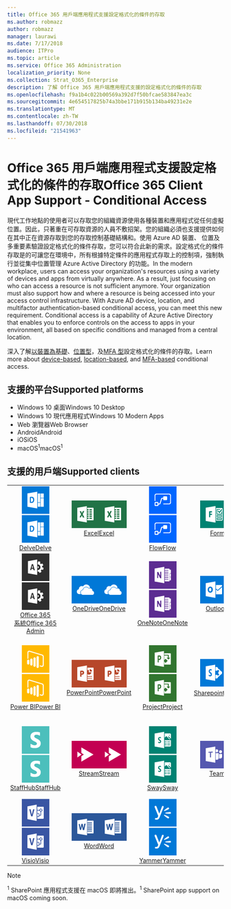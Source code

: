 ```yaml
---
title: Office 365 用戶端應用程式支援設定格式化的條件的存取
ms.author: robmazz
author: robmazz
manager: laurawi
ms.date: 7/17/2018
audience: ITPro
ms.topic: article
ms.service: Office 365 Administration
localization_priority: None
ms.collection: Strat_O365_Enterprise
description: 了解 Office 365 用戶端應用程式支援的設定格式化的條件的存取
ms.openlocfilehash: f9a1b4c022b00569a392d7f50bfcae583847ea3c
ms.sourcegitcommit: 4e654517825b74a3bbe171b915b134ba49231e2e
ms.translationtype: MT
ms.contentlocale: zh-TW
ms.lasthandoff: 07/30/2018
ms.locfileid: "21541963"
---
```

# <a name="office-365-client-app-support---conditional-access"></a><span data-ttu-id="38e4a-103">Office 365 用戶端應用程式支援設定格式化的條件的存取</span><span class="sxs-lookup"><span data-stu-id="38e4a-103">Office 365 Client App Support - Conditional Access</span></span>

<span data-ttu-id="38e4a-p101">現代工作地點的使用者可以存取您的組織資源使用各種裝置和應用程式從任何虛擬位置。因此，只著重在可存取資源的人員不敷招架。您的組織必須也支援提供如何在其中正在資源存取到您的存取控制基礎結構和。使用 Azure AD 裝置、 位置及多重要素驗證設定格式化的條件存取，您可以符合此新的需求。設定格式化的條件存取是的可讓您在環境中，所有根據特定條件的應用程式存取上的控制項，強制執行並從集中位置管理 Azure Active Directory 的功能。</span><span class="sxs-lookup"><span data-stu-id="38e4a-p101">In the modern workplace, users can access your organization's resources using a variety of devices and apps from virtually anywhere. As a result, just focusing on who can access a resource is not sufficient anymore. Your organization must also support how and where a resource is being accessed into your access control infrastructure. With Azure AD device, location, and multifactor authentication-based conditional access, you can meet this new requirement. Conditional access is a capability of Azure Active Directory that enables you to enforce controls on the access to apps in your environment, all based on specific conditions and managed from a central location.</span></span> 

<span data-ttu-id="38e4a-109">深入了解[以裝置為基礎](https://docs.microsoft.com/azure/active-directory/active-directory-conditional-access-policy-connected-applications)、[位置型](https://docs.microsoft.com/azure/active-directory/active-directory-conditional-access-locations)，及[MFA 型](https://docs.microsoft.com/azure/active-directory/active-directory-conditional-access-conditions#users-and-groups)設定格式化的條件的存取。</span><span class="sxs-lookup"><span data-stu-id="38e4a-109">Learn more about [device-based](https://docs.microsoft.com/azure/active-directory/active-directory-conditional-access-policy-connected-applications), [location-based](https://docs.microsoft.com/azure/active-directory/active-directory-conditional-access-locations), and [MFA-based](https://docs.microsoft.com/azure/active-directory/active-directory-conditional-access-conditions#users-and-groups) conditional access.</span></span>

## <a name="supported-platforms"></a><span data-ttu-id="38e4a-110">支援的平台</span><span class="sxs-lookup"><span data-stu-id="38e4a-110">Supported platforms</span></span>

 - <span data-ttu-id="38e4a-111">Windows 10 桌面</span><span class="sxs-lookup"><span data-stu-id="38e4a-111">Windows 10 Desktop</span></span>
 - <span data-ttu-id="38e4a-112">Windows 10 現代應用程式</span><span class="sxs-lookup"><span data-stu-id="38e4a-112">Windows 10 Modern Apps</span></span>
 - <span data-ttu-id="38e4a-113">Web 瀏覽器</span><span class="sxs-lookup"><span data-stu-id="38e4a-113">Web Browser</span></span>
 - <span data-ttu-id="38e4a-114">Android</span><span class="sxs-lookup"><span data-stu-id="38e4a-114">Android</span></span>
 - <span data-ttu-id="38e4a-115">iOS</span><span class="sxs-lookup"><span data-stu-id="38e4a-115">iOS</span></span>
 - <span data-ttu-id="38e4a-116">macOS<sup>1</sup></span><span class="sxs-lookup"><span data-stu-id="38e4a-116">macOS<sup>1</sup></span></span>

## <a name="supported-clients"></a><span data-ttu-id="38e4a-117">支援的用戶端</span><span class="sxs-lookup"><span data-stu-id="38e4a-117">Supported clients</span></span>

| | | | | | |
|:---:|:---:|:---:|:---:|:---:|:---:|
| <span data-ttu-id="38e4a-118">![探索圖示](images/o365-delve-64x64.png)</span><span class="sxs-lookup"><span data-stu-id="38e4a-118">![Delve icon](images/o365-delve-64x64.png)</span></span> <br> [<span data-ttu-id="38e4a-119">Delve</span><span class="sxs-lookup"><span data-stu-id="38e4a-119">Delve</span></span>](https://products.office.com/business/intelligent-search) | <span data-ttu-id="38e4a-120">![Excel 圖示](images/o365-excel-64x64.png)</span><span class="sxs-lookup"><span data-stu-id="38e4a-120">![Excel icon](images/o365-excel-64x64.png)</span></span> <br> [<span data-ttu-id="38e4a-121">Excel</span><span class="sxs-lookup"><span data-stu-id="38e4a-121">Excel</span></span>](https://products.office.com/excel) | <span data-ttu-id="38e4a-122">![流程圖示](images/o365-flow-64x64.png)</span><span class="sxs-lookup"><span data-stu-id="38e4a-122">![Flow icon](images/o365-flow-64x64.png)</span></span> <br> [<span data-ttu-id="38e4a-123">Flow</span><span class="sxs-lookup"><span data-stu-id="38e4a-123">Flow</span></span>](https://flow.microsoft.com) | <span data-ttu-id="38e4a-124">![表單圖示](images/o365-forms-64x64.png)</span><span class="sxs-lookup"><span data-stu-id="38e4a-124">![Forms icon](images/o365-forms-64x64.png)</span></span> <br> [<span data-ttu-id="38e4a-125">Forms</span><span class="sxs-lookup"><span data-stu-id="38e4a-125">Forms</span></span>](https://flow.microsoft.com/connectors/shared_microsoftforms/microsoft-forms/) | <span data-ttu-id="38e4a-126">![Kaizala 圖示](images/o365-kaizala-64x64.png)</span><span class="sxs-lookup"><span data-stu-id="38e4a-126">![Kaizala icon](images/o365-kaizala-64x64.png)</span></span> <br> [<span data-ttu-id="38e4a-127">Kaizala</span><span class="sxs-lookup"><span data-stu-id="38e4a-127">Kaizala</span></span>](https://products.office.com/en/business/microsoft-kaizala) 
| <span data-ttu-id="38e4a-128">![Office 365 Admin 圖示](images/o365-o365admin-64x64.png)</span><span class="sxs-lookup"><span data-stu-id="38e4a-128">![Office 365 Admin icon](images/o365-o365admin-64x64.png)</span></span> <br> [<span data-ttu-id="38e4a-129">Office 365<br>系統</span><span class="sxs-lookup"><span data-stu-id="38e4a-129">Office 365 <br> Admin</span></span>](https://products.office.com/business/manage-office-365-admin-app) | <span data-ttu-id="38e4a-130">![OneDrive for Business 圖示](images/o365-OneDrive-64x64.png)</span><span class="sxs-lookup"><span data-stu-id="38e4a-130">![OneDrive for Business icon](images/o365-OneDrive-64x64.png)</span></span> <br> [<span data-ttu-id="38e4a-131">OneDrive</span><span class="sxs-lookup"><span data-stu-id="38e4a-131">OneDrive</span></span>](https://products.office.com/onedrive-for-business/online-cloud-storage) | <span data-ttu-id="38e4a-132">![OneNote 圖示](images/o365-OneNote-64x64.png)</span><span class="sxs-lookup"><span data-stu-id="38e4a-132">![OneNote icon](images/o365-OneNote-64x64.png)</span></span> <br> [<span data-ttu-id="38e4a-133">OneNote</span><span class="sxs-lookup"><span data-stu-id="38e4a-133">OneNote</span></span>](https://products.office.com/onenote) | <span data-ttu-id="38e4a-134">![Outlook 圖示](images/o365-outlook-64x64.png)</span><span class="sxs-lookup"><span data-stu-id="38e4a-134">![Outlook icon](images/o365-outlook-64x64.png)</span></span> <br> [<span data-ttu-id="38e4a-135">Outlook</span><span class="sxs-lookup"><span data-stu-id="38e4a-135">Outlook</span></span>](https://products.office.com/outlook) | <span data-ttu-id="38e4a-136">![規劃圖示](images/o365-planner-64x64.png)</span><span class="sxs-lookup"><span data-stu-id="38e4a-136">![Planner icon](images/o365-planner-64x64.png)</span></span> <br> [<span data-ttu-id="38e4a-137">Planner</span><span class="sxs-lookup"><span data-stu-id="38e4a-137">Planner</span></span>](https://products.office.com/business/task-management-software) 
| <span data-ttu-id="38e4a-138">![PowerBI 圖示](images/o365-powerbi-64x64.png)</span><span class="sxs-lookup"><span data-stu-id="38e4a-138">![PowerBI icon](images/o365-powerbi-64x64.png)</span></span> <br> [<span data-ttu-id="38e4a-139">Power BI</span><span class="sxs-lookup"><span data-stu-id="38e4a-139">Power BI</span></span>](https://powerbi.microsoft.com) | <span data-ttu-id="38e4a-140">![PowerPoint 圖示](images/o365-powerpoint-64x64.png)</span><span class="sxs-lookup"><span data-stu-id="38e4a-140">![PowerPoint icon](images/o365-powerpoint-64x64.png)</span></span> <br> [<span data-ttu-id="38e4a-141">PowerPoint</span><span class="sxs-lookup"><span data-stu-id="38e4a-141">PowerPoint</span></span>](https://products.office.com/powerpoint) | <span data-ttu-id="38e4a-142">![專案圖示](images/o365-project-64x64.png)</span><span class="sxs-lookup"><span data-stu-id="38e4a-142">![Project icon](images/o365-project-64x64.png)</span></span> <br> [<span data-ttu-id="38e4a-143">Project</span><span class="sxs-lookup"><span data-stu-id="38e4a-143">Project</span></span>](https://products.office.com/project) | <span data-ttu-id="38e4a-144">![SharePoint 圖示](images/o365-sharepoint-64x64.png)</span><span class="sxs-lookup"><span data-stu-id="38e4a-144">![SharePoint icon](images/o365-sharepoint-64x64.png)</span></span> <br> [<span data-ttu-id="38e4a-145">Sharepoint<sup>1</sup></span><span class="sxs-lookup"><span data-stu-id="38e4a-145">Sharepoint<sup>1</sup></span></span>](https://products.office.com/sharepoint) | <span data-ttu-id="38e4a-146">![Skype 商務圖示](images/o365-skypeforbusiness-64x64.png)</span><span class="sxs-lookup"><span data-stu-id="38e4a-146">![Skype for Business icon](images/o365-skypeforbusiness-64x64.png)</span></span> <br> [<span data-ttu-id="38e4a-147">針對 Skype<br>商務</span><span class="sxs-lookup"><span data-stu-id="38e4a-147">Skype for <br> Business</span></span>](https://www.skype.com/business/) 
| <span data-ttu-id="38e4a-148">![StaffHub 圖示](images/o365-staffhub-64x64.png)</span><span class="sxs-lookup"><span data-stu-id="38e4a-148">![StaffHub icon](images/o365-staffhub-64x64.png)</span></span> <br> [<span data-ttu-id="38e4a-149">StaffHub</span><span class="sxs-lookup"><span data-stu-id="38e4a-149">StaffHub</span></span>](https://products.office.com/microsoft-staffhub/staff-scheduling-software) | <span data-ttu-id="38e4a-150">![資料流圖示](images/o365-stream-64x64.png)</span><span class="sxs-lookup"><span data-stu-id="38e4a-150">![Stream icon](images/o365-stream-64x64.png)</span></span> <br> [<span data-ttu-id="38e4a-151">Stream</span><span class="sxs-lookup"><span data-stu-id="38e4a-151">Stream</span></span>](https://stream.microsoft.com) | <span data-ttu-id="38e4a-152">![Sway 圖示](images/o365-sway-64x64.png)</span><span class="sxs-lookup"><span data-stu-id="38e4a-152">![Sway icon](images/o365-sway-64x64.png)</span></span> <br> [<span data-ttu-id="38e4a-153">Sway</span><span class="sxs-lookup"><span data-stu-id="38e4a-153">Sway</span></span>](https://sway.com) | <span data-ttu-id="38e4a-154">![小組圖示](images/o365-teams-64x64.png)</span><span class="sxs-lookup"><span data-stu-id="38e4a-154">![Teams icon](images/o365-teams-64x64.png)</span></span> <br> [<span data-ttu-id="38e4a-155">Teams</span><span class="sxs-lookup"><span data-stu-id="38e4a-155">Teams</span></span>](https://products.office.com/microsoft-teams/group-chat-software) | <span data-ttu-id="38e4a-156">![待辦事項] 圖示](images/o365-todo-64x64.png)</span><span class="sxs-lookup"><span data-stu-id="38e4a-156">![To-Do icon](images/o365-todo-64x64.png)</span></span> <br> [<span data-ttu-id="38e4a-157">To-Do</span><span class="sxs-lookup"><span data-stu-id="38e4a-157">To-Do</span></span>](https://todo.microsoft.com) 
| <span data-ttu-id="38e4a-158">![Visio 圖示](images/o365-visio-64x64.png)</span><span class="sxs-lookup"><span data-stu-id="38e4a-158">![Visio icon](images/o365-visio-64x64.png)</span></span> <br> [<span data-ttu-id="38e4a-159">Visio</span><span class="sxs-lookup"><span data-stu-id="38e4a-159">Visio</span></span>](https://products.office.com/visio/flowchart-software) | <span data-ttu-id="38e4a-160">![Word 圖示](images/o365-word-64x64.png)</span><span class="sxs-lookup"><span data-stu-id="38e4a-160">![Word icon](images/o365-word-64x64.png)</span></span> <br> [<span data-ttu-id="38e4a-161">Word</span><span class="sxs-lookup"><span data-stu-id="38e4a-161">Word</span></span>](https://products.office.com/word) | <span data-ttu-id="38e4a-162">![Yammer 圖示](images/o365-yammer-64x64.png)</span><span class="sxs-lookup"><span data-stu-id="38e4a-162">![Yammer icon](images/o365-yammer-64x64.png)</span></span> <br> [<span data-ttu-id="38e4a-163">Yammer</span><span class="sxs-lookup"><span data-stu-id="38e4a-163">Yammer</span></span>](https://products.office.com/yammer/yammer-overview)

> [!NOTE]
> <span data-ttu-id="38e4a-164"><sup>1</sup> SharePoint 應用程式支援在 macOS 即將推出。</span><span class="sxs-lookup"><span data-stu-id="38e4a-164"><sup>1</sup> SharePoint app support on macOS coming soon.</span></span>